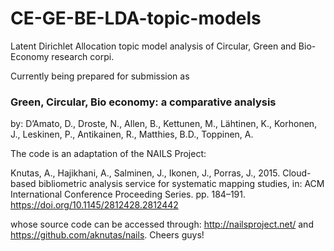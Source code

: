 # CE-GE-BE-LDA-topic-models
Latent Dirichlet Allocation topic model analysis of Circular, Green and Bio-Economy research corpi.

Currently being prepared for submission as

### Green, Circular, Bio economy: a comparative analysis 

by: D’Amato, D., Droste, N., Allen, B., Kettunen, M., Lähtinen, K., Korhonen, J., Leskinen, P., Antikainen, R., Matthies, B.D., Toppinen, A.

The code is an adaptation of the NAILS Project: 

Knutas, A., Hajikhani, A., Salminen, J., Ikonen, J., Porras, J., 2015. Cloud-based bibliometric analysis service for systematic mapping studies, in: ACM International Conference Proceeding Series. pp. 184–191. https://doi.org/10.1145/2812428.2812442 

whose source code can be accessed through: http://nailsproject.net/ and https://github.com/aknutas/nails. Cheers guys!

